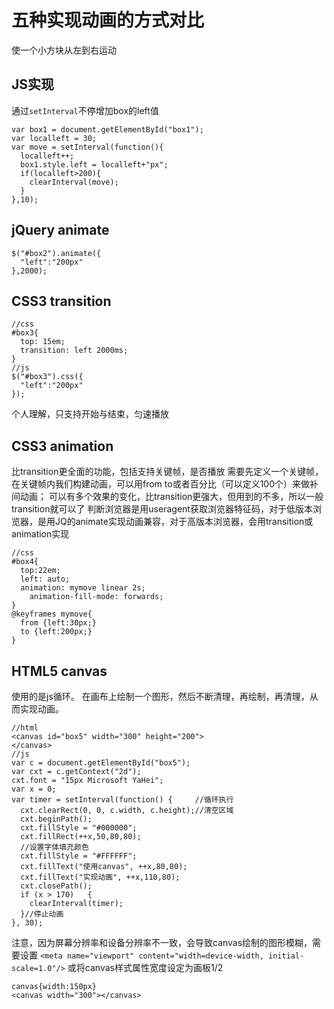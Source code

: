 # 五种实现动画的方式对比
使一个小方块从左到右运动
## JS实现
通过`setInterval`不停增加box的left值
```
var box1 = document.getElementById("box1");
var localleft = 30;
var move = setInterval(function(){
  localleft++;
  box1.style.left = localleft+"px";
  if(localleft>200){
    clearInterval(move);
  }
},10);
```
## jQuery animate
```
$("#box2").animate({
  "left":"200px"
},2000);
```
## CSS3 transition
```
//css
#box3{
  top: 15em;
  transition: left 2000ms;
}
//js
$("#box3").css({
  "left":"200px"
});
```
个人理解，只支持开始与结束，匀速播放
## CSS3 animation
比transition更全面的功能，包括支持关键帧，是否播放
需要先定义一个关键帧，在关键帧内我们构建动画，可以用from to或者百分比（可以定义100个）来做补间动画；
可以有多个效果的变化，比transition更强大，但用到的不多，所以一般transition就可以了
判断浏览器是用useragent获取浏览器特征码，对于低版本浏览器，是用JQ的animate实现动画兼容，对于高版本浏览器，会用transition或animation实现
```
//css
#box4{
  top:22em;
  left: auto;
  animation: mymove linear 2s;
    animation-fill-mode: forwards;
}
@keyframes mymove{
  from {left:30px;}
  to {left:200px;}
}
```
## HTML5 canvas
使用的是js循环。
在画布上绘制一个图形，然后不断清理，再绘制，再清理，从而实现动画。
```
//html
<canvas id="box5" width="300" height="200">
</canvas>
//js
var c = document.getElementById("box5");
var cxt = c.getContext("2d");
cxt.font = "15px Microsoft YaHei";
var x = 0;
var timer = setInterval(function() {     //循环执行
  cxt.clearRect(0, 0, c.width, c.height);//清空区域
  cxt.beginPath();
  cxt.fillStyle = "#000000";
  cxt.fillRect(++x,50,80,80);
  //设置字体填充颜色
  cxt.fillStyle = "#FFFFFF";
  cxt.fillText("使用canvas", ++x,80,80);
  cxt.fillText("实现动画", ++x,110,80);
  cxt.closePath();
  if (x > 170)   {
    clearInterval(timer);
  }//停止动画
}, 30);
```
注意，因为屏幕分辨率和设备分辨率不一致，会导致canvas绘制的图形模糊，需要设置
`<meta name="viewport" content="width=device-width, initial-scale=1.0"/>`
或将canvas样式属性宽度设定为画板1/2
```
canvas{width:150px}
<canvas width="300"></canvas>
```
